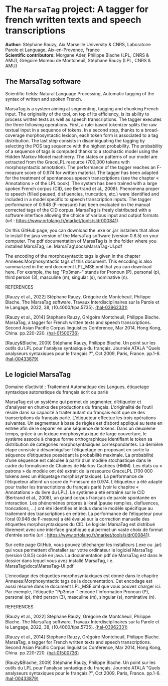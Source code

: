 # The `MarsaTag` project: A tagger for french written texts and speech transcriptions

**Author:** Stéphane Rauzy, Aix Marseille University & CNRS, Laboratoire Parole et Language, Aix-en-Provence, France
<br> **Scientific contributors:** Morgane Ader, Philippe Blache (LPL, CNRS & AMU), Grégoire Moreau de Montcheuil, Stéphane Rauzy (LPL, CNRS & AMU)

## The MarsaTag software

Scientific fields: Natural Language Processing, Automatic tagging of the syntax of written and
spoken French.

MarsaTag is a system aiming at segmenting, tagging and chunking French input. The originality of the
tool, on top of its efficiency, is its ability to process written texts as well as speech transcriptions. The
tagger executes the three following operations. First, a rule-based tokenizer splits the raw textual input
in a sequence of tokens. In a second step, thanks to a broad-coverage morphosyntactic lexicon, each
token form is associated to a tag distribution. The last step consists in disambiguating the tagging by
selecting the POS tag sequence with the highest probability. The probability of a sequence of tags is
computed thanks to a stochastic model using the Hidden Markov Model machinery. The states or
patterns of our model are extracted from the GraceLPL resource (700,000 tokens with morphosyntactic
annotation). The performance of the tagger reaches an F-measure score of 0.974 for written material.
The tagger has been adapted for the treatment of spontaneous speech transcriptions (see the chapter
« Annotations » of the LPL book). The system has been trained with a large spoken French corpus (CID,
see Bertrand et al., 2008). Phenomena proper to speech (filled paused, disfluencies, truncation, etc.)
were identified and included in a model specific to speech transcription inputs. The tagger performance
of 0.948 (F-measure) has been evaluated on the manual corrected tags of the CID corpus. MarsaTag is
freely distributed with a software interface allowing the choice of various input and output formats
(url : https://www.ortolang.fr/market/tools/sldr000841).

On this GitHub page, you can download the .exe or .jar installers that allow to install the java version of the MarsaTag software (version 0.8.5) on your computer.
The pdf documentation of MarsaTag is in the folder where you installed MarsaTag, i.e. MarsaTag\docs\MarsaTag-UI.pdf

The encoding of the morphosyntactic tags is given in the chapter Annexes:Morphosyntactic tags of this document.
This encoding is also summarized in the xml document LPL_MSE.xml that you can download here.
For example, the tag "Pp3msn-" stands for Pronoun (P), personal (p), third person (3), masculine (m), singular (s), nominative (n).

REFERENCES

[Rauzy et al., 2022] Stéphane Rauzy, Grégoire de Montcheuil, Philippe Blache. The MarsaTag software. Travaux Interdisciplinaires sur la Parole et le Langage, 2022, 38, ⟨10.4000/tipa.5735⟩. [⟨hal-03962331⟩](https://hal.science/hal-03962331v1)

[Rauzy et al., 2014] Stéphane Rauzy, Grégoire Montcheuil, Philippe Blache. MarsaTag, a tagger for
French written texts and speech transcriptions. Second Asian Pacific Corpus linguistics Conference, Mar
2014, Hong Kong, China. pp.220-220. [⟨hal-01500736⟩](https://hal.science/hal-01500736v1)

[Rauzy&Blache, 2009] Stéphane Rauzy, Philippe Blache. Un point sur les outils du LPL pour l'analyse
syntaxique du français. Journée ATALA "Quels analyseurs syntaxiques pour le français ?", Oct 2009,
Paris, France. pp.1-6. [⟨hal-00433879⟩](https://hal.science/hal-00433879v1)

## Le logiciel MarsaTag

Domaine d’activité : Traitement Automatique des Langues, étiquetage syntaxique automatique du français écrit ou parlé

MarsaTag est un système qui permet de segmenter, d’étiqueter et d’analyser en chunks des
productions du français. L’originalité de l’outil réside dans sa capacité à traiter autant du français écrit
que de des transcriptions du français parlé. L’étiqueteur effectue les trois opérations suivantes. Un
segmenteur à base de règles est d’abord appliqué au texte en entrée afin de le séparer en une séquence
de tokens. Dans un deuxième temps, grâce à un lexique morphosyntaxique de large couverture, le
système associe à chaque forme orthographique identifiant le token sa distribution de catégories
morphosyntaxiques correspondantes. La dernière étape consiste à désambiguïser l’étiquetage en
proposant en sortie la séquence d’étiquettes possédant la probabilité maximale. La probabilité d’une
séquence est calculée à partir d’un modèle stochastique dans le cadre du formalisme de Chaines de
Markov Cachées (HMM). Les états ou « patrons » du modèle ont été extrait de la ressource GraceLPL
(700 000 tokens avec un étiquetage morphosyntaxique). La performance de l’étiqueteur atteint un
score de F-mesure de 0.974. L’étiqueteur a été adapté pour traiter les transcriptions du français parlé
(voir le chapitre « Annotations » du livre du LPL). Le système a été entraîné sur le CID (Bertrand et al.,
2008), un grand corpus français de parole spontanée en interaction. Les phénomènes propres à l’oral
(pause remplies, disfluences, troncations, …) ont été identifiés et inclus dans le modèle spécifique au
traitement des transcriptions en entrée. La performance de l’étiqueteur pour l’oral (0.948 de F-mesure)
a été évalué sur la correction manuelle des étiquettes morphosyntaxiques du CID. Le logiciel MarsaTag
est distribué librement avec une interface graphique qui permet un vaste choix de format d’entrée
sortie (url : https://www.ortolang.fr/market/tools/sldr000841).

Sur cette page GitHub, vous pouvez télécharger les installeurs (.exe ou .jar) qui vous permettent d'installer sur votre ordinateur le logiciel MarsaTag (version 0.8.5) codé en java. 
La documentation pdf de MarsaTag est dans le dossier dans lequel vous avez installé MarsaTag, i.e. MarsaTag\docs\MarsaTag-UI.pdf

L'encodage des étiquettes morphosyntaxiques est donné dans le chapitre Annexes:Morphosyntactic tags de la documentation.
Cet encodage est aussi résumé dans le document LPL_MSE.xml que vous pouvez charger ici.
Par exemple, l'étiquette "Pp3msn-" encode l'information Pronoun (P), personal (p), third person (3), masculine (m), singular (s), nominative (n).

REFERENCES

[Rauzy et al., 2022] Stéphane Rauzy, Grégoire de Montcheuil, Philippe Blache. The MarsaTag software. Travaux Interdisciplinaires sur la Parole et le Langage, 2022, 38, ⟨10.4000/tipa.5735⟩. [⟨hal-03962331⟩](https://hal.science/hal-03962331v1)

[Rauzy et al., 2014] Stéphane Rauzy, Grégoire Montcheuil, Philippe Blache. MarsaTag, a tagger for
French written texts and speech transcriptions. Second Asian Pacific Corpus linguistics Conference, Mar
2014, Hong Kong, China. pp.220-220. [⟨hal-01500736⟩](https://hal.science/hal-01500736v1)

[Rauzy&Blache, 2009] Stéphane Rauzy, Philippe Blache. Un point sur les outils du LPL pour l'analyse
syntaxique du français. Journée ATALA "Quels analyseurs syntaxiques pour le français ?", Oct 2009,
Paris, France. pp.1-6. [⟨hal-00433879⟩](https://hal.science/hal-00433879v1)

